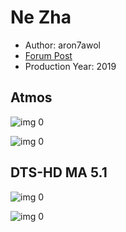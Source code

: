# Ne Zha

* Author: aron7awol
* [Forum Post](https://www.avsforum.com/threads/bass-eq-for-filtered-movies.2995212/post-59343640)
* Production Year: 2019

## Atmos

![img 0](https://i.imgur.com/pggODfj.jpg)

![img 0](https://i.imgur.com/YLsbO0d.png)

## DTS-HD MA 5.1

![img 0](https://i.imgur.com/pggODfj.jpg)

![img 0](https://i.imgur.com/YLsbO0d.png)

